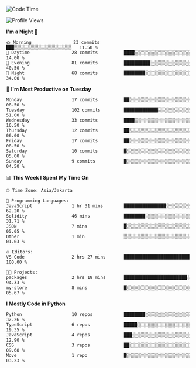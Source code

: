 <!--START_SECTION:waka-->
![Code Time](http://img.shields.io/badge/Code%20Time-1%2C606%20hrs%2016%20mins-blue)

![Profile Views](http://img.shields.io/badge/Profile%20Views-20-blue)

**I'm a Night 🦉** 

```text
🌞 Morning                23 commits          ███░░░░░░░░░░░░░░░░░░░░░░   11.50 % 
🌆 Daytime                28 commits          ████░░░░░░░░░░░░░░░░░░░░░   14.00 % 
🌃 Evening                81 commits          ██████████░░░░░░░░░░░░░░░   40.50 % 
🌙 Night                  68 commits          ████████░░░░░░░░░░░░░░░░░   34.00 % 
```
📅 **I'm Most Productive on Tuesday** 

```text
Monday                   17 commits          ██░░░░░░░░░░░░░░░░░░░░░░░   08.50 % 
Tuesday                  102 commits         █████████████░░░░░░░░░░░░   51.00 % 
Wednesday                33 commits          ████░░░░░░░░░░░░░░░░░░░░░   16.50 % 
Thursday                 12 commits          ██░░░░░░░░░░░░░░░░░░░░░░░   06.00 % 
Friday                   17 commits          ██░░░░░░░░░░░░░░░░░░░░░░░   08.50 % 
Saturday                 10 commits          █░░░░░░░░░░░░░░░░░░░░░░░░   05.00 % 
Sunday                   9 commits           █░░░░░░░░░░░░░░░░░░░░░░░░   04.50 % 
```


📊 **This Week I Spent My Time On** 

```text
🕑︎ Time Zone: Asia/Jakarta

💬 Programming Languages: 
JavaScript               1 hr 31 mins        ████████████████░░░░░░░░░   62.20 % 
Solidity                 46 mins             ████████░░░░░░░░░░░░░░░░░   31.71 % 
JSON                     7 mins              █░░░░░░░░░░░░░░░░░░░░░░░░   05.05 % 
Other                    1 min               ░░░░░░░░░░░░░░░░░░░░░░░░░   01.03 % 

🔥 Editors: 
VS Code                  2 hrs 27 mins       █████████████████████████   100.00 % 

🐱‍💻 Projects: 
packages                 2 hrs 18 mins       ████████████████████████░   94.33 % 
my-store                 8 mins              █░░░░░░░░░░░░░░░░░░░░░░░░   05.67 % 
```

**I Mostly Code in Python** 

```text
Python                   10 repos            ████████░░░░░░░░░░░░░░░░░   32.26 % 
TypeScript               6 repos             █████░░░░░░░░░░░░░░░░░░░░   19.35 % 
JavaScript               4 repos             ███░░░░░░░░░░░░░░░░░░░░░░   12.90 % 
CSS                      3 repos             ██░░░░░░░░░░░░░░░░░░░░░░░   09.68 % 
Move                     1 repo              █░░░░░░░░░░░░░░░░░░░░░░░░   03.23 % 
```




<!--END_SECTION:waka-->
